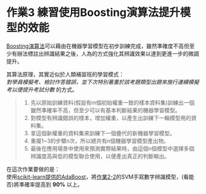 # **作業3** 練習使用Boosting演算法提升模型的效能

[Boosting演算法](https://www.analyticsvidhya.com/blog/2015/11/quick-introduction-boosting-algorithms-machine-learning/)可以藉由在機器學習模型在初步訓練完成，雖然準確度不高但至少有辦法標註出辨識結果之後，人為的方式強化其辨識效果以達到更進一步的微調提升。

其算法原理，其實近似於人類補習班的學習模式：  
_對學員模擬考、檢討作答錯誤，並下次特別著重於該考題類型出題來施行連續模擬考以便提升考試分數_ 的方式。

>1. 先以原始訓練資料(假設有m個初始權重一致的樣本資料集)訓練出一個雖然準確率不高，但至少可以有基本判斷結果的機器學習模型。
>2. 對模型有辨識錯誤的樣本，增加權重，以產生出訓練下一輪模型用的資料集。
>3. 拿這個新權重的資料集來訓練下一個疊代的新機器學習模型。
>4. 重複1~3的步驟n次，所以總共有n個機器學習模型產出物。
>5. 最後在應用場景中使用來預測實際結果時，由這個n個模型中選擇多個辨識度高與低的模型聯合使用，以便產出真正的判斷輸出。

在這次作業要做的是：  
使用[scikit-learn提供的AdaBoost](https://scikit-learn.org/stable/modules/generated/sklearn.ensemble.AdaBoostClassifier.html#sklearn.ensemble.AdaBoostClassifier)，將[作業2-2](../20190731/work2.md)的SVM手寫數字辨識模型，(看能否)將準確率提高到 **90%** 以上。
